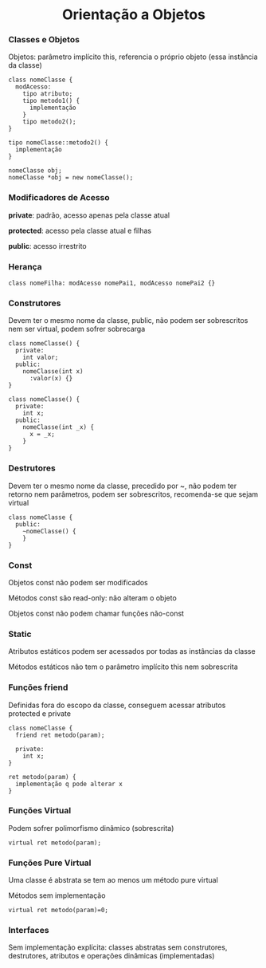 <h1 align="center">Orientação a Objetos</h1>

<h3>Classes e Objetos</h3>
<p>Objetos: parâmetro implícito this, referencia o próprio objeto (essa instância da classe)</p>

```
class nomeClasse {
  modAcesso:
    tipo atributo;
    tipo metodo1() {
      implementação
    }
    tipo metodo2();
}

tipo nomeClasse::metodo2() {
  implementação
}

nomeClasse obj;
nomeClasse *obj = new nomeClasse();
```
<h3>Modificadores de Acesso</h3>
<p><b>private</b>: padrão, acesso apenas pela classe atual</p>
<p><b>protected</b>: acesso pela classe atual e filhas</p>
<p><b>public</b>: acesso irrestrito</p>

<h3>Herança</h3>

```
class nomeFilha: modAcesso nomePai1, modAcesso nomePai2 {}
```
<h3>Construtores</h3>
<p>Devem ter o mesmo nome da classe, public, não podem ser sobrescritos nem ser virtual, podem sofrer sobrecarga</p>

```
class nomeClasse() {
  private:
    int valor;
  public:
    nomeClasse(int x)
      :valor(x) {}
}

class nomeClasse() {
  private:
    int x;
  public:
    nomeClasse(int _x) {
      x = _x;
    }
}
```
<h3>Destrutores</h3>
<p>Devem ter o mesmo nome da classe, precedido por ~, não podem ter retorno nem parâmetros, podem ser sobrescritos, recomenda-se que sejam virtual</p>

```
class nomeClasse {
  public:
    ~nomeClasse() {
    }
}
```
<h3>Const</h3>
<p>Objetos const não podem ser modificados</p>
<p>Métodos const são read-only: não alteram o objeto</p>
<p>Objetos const não podem chamar funções não-const</p>

<h3>Static</h3>
<p>Atributos estáticos podem ser acessados por todas as instâncias da classe</p>
<p>Métodos estáticos não tem o parâmetro implícito this nem sobrescrita</p>

<h3>Funções friend</h3>
<p>Definidas fora do escopo da classe, conseguem acessar atributos protected e private</p>

```
class nomeClasse {
  friend ret metodo(param);
  
  private:
    int x;
}

ret metodo(param) {
  implementação q pode alterar x
}
```
<h3>Funções Virtual</h3>
<p>Podem sofrer polimorfismo dinâmico (sobrescrita)</p>

```
virtual ret metodo(param);
```
<h3>Funções Pure Virtual</h3>
<p>Uma classe é abstrata se tem ao menos um método pure virtual</p>
<p>Métodos sem implementação</p>

```
virtual ret metodo(param)=0;
```
<h3>Interfaces</h3>
<p>Sem implementação explícita: classes abstratas sem construtores, destrutores, atributos e operações dinâmicas (implementadas)</p>
  
  
  
